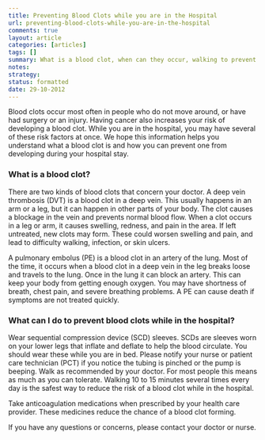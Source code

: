 ```yaml
---
title: Preventing Blood Clots while you are in the Hospital
url: preventing-blood-clots-while-you-are-in-the-hospital
comments: true
layout: article
categories: [articles]
tags: []
summary: What is a blood clot, when can they occur, walking to prevent clots, medications.
notes:
strategy:
status: formatted
date: 29-10-2012
---
```

Blood clots occur most often in people who do not move around, or have had surgery or an injury. Having cancer also increases your risk of developing a blood clot. While you are in the hospital, you may have several of these risk factors at once. We hope this information helps you understand what a blood clot is and how you can prevent one from developing during your hospital stay. 

### What is a blood clot?
There are two kinds of blood clots that concern your doctor. A deep vein thrombosis (DVT) is a blood clot in a deep vein. This usually happens in an arm or a leg, but it can happen in other parts of your body. The clot causes a blockage in the vein and prevents normal blood flow. When a clot occurs in a leg or arm, it causes swelling, redness, and pain in the area.  If left untreated, new clots may form. These could worsen swelling and pain, and lead to difficulty walking, infection, or skin ulcers. 

A pulmonary embolus (PE) is a blood clot in an artery of the lung. Most of the time, it occurs when a blood clot in a deep vein in the leg breaks loose and travels to the lung. Once in the lung it can block an artery. This can keep your body from getting enough oxygen. You may have shortness of breath, chest pain, and severe breathing problems. A PE can cause death if symptoms are not treated quickly.

### What can I do to prevent blood clots while in the hospital?
Wear sequential compression device (SCD) sleeves. SCDs are sleeves worn on your lower legs that inflate and deflate to help the blood circulate. You should wear these while you are in bed. Please notify your nurse or patient care technician (PCT) if you notice the tubing is pinched or the pump is beeping.
Walk as recommended by your doctor. For most people this means as much as you can tolerate. Walking 10 to 15 minutes several times every day is the safest way to reduce the risk of a blood clot while in the hospital.

Take anticoagulation medications when prescribed by your health care provider. These medicines reduce the chance of a blood clot forming.

If you have any questions or concerns, please contact your doctor or nurse.